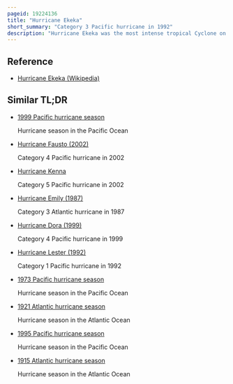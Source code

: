 ```yaml
---
pageid: 19224136
title: "Hurricane Ekeka"
short_summary: "Category 3 Pacific hurricane in 1992"
description: "Hurricane Ekeka was the most intense tropical Cyclone on Record in the Off-Season in the northeastern Pacific Basin. The first Storm of the Pacific Hurricane Season 1992 Ekeka developed on january 28 well south of Hawaii. On february 2 it gradually intensified to reach major Hurricane Status although subsequently it began to weaken due to unfavorable high Wind Shear. It crossed the international Date Line as a weakened tropical Storm and shortly after degraded to a tropical Depression. Ekeka continued west passing through the Marshall Islands and later over chuuk State before dissipating 310 Miles off the Coast of papua new Guinea on february 9. The Storm did not cause major Damage or Deaths."
---
```


## Reference

- [Hurricane Ekeka (Wikipedia)](https://en.wikipedia.org/?curid=19224136)

## Similar TL;DR

- [1999 Pacific hurricane season](/tldr/en/1999-pacific-hurricane-season)

  Hurricane season in the Pacific Ocean

- [Hurricane Fausto (2002)](/tldr/en/hurricane-fausto-2002)

  Category 4 Pacific hurricane in 2002

- [Hurricane Kenna](/tldr/en/hurricane-kenna)

  Category 5 Pacific hurricane in 2002

- [Hurricane Emily (1987)](/tldr/en/hurricane-emily-1987)

  Category 3 Atlantic hurricane in 1987

- [Hurricane Dora (1999)](/tldr/en/hurricane-dora-1999)

  Category 4 Pacific hurricane in 1999

- [Hurricane Lester (1992)](/tldr/en/hurricane-lester-1992)

  Category 1 Pacific hurricane in 1992

- [1973 Pacific hurricane season](/tldr/en/1973-pacific-hurricane-season)

  Hurricane season in the Pacific Ocean

- [1921 Atlantic hurricane season](/tldr/en/1921-atlantic-hurricane-season)

  Hurricane season in the Atlantic Ocean

- [1995 Pacific hurricane season](/tldr/en/1995-pacific-hurricane-season)

  Hurricane season in the Pacific Ocean

- [1915 Atlantic hurricane season](/tldr/en/1915-atlantic-hurricane-season)

  Hurricane season in the Atlantic Ocean
